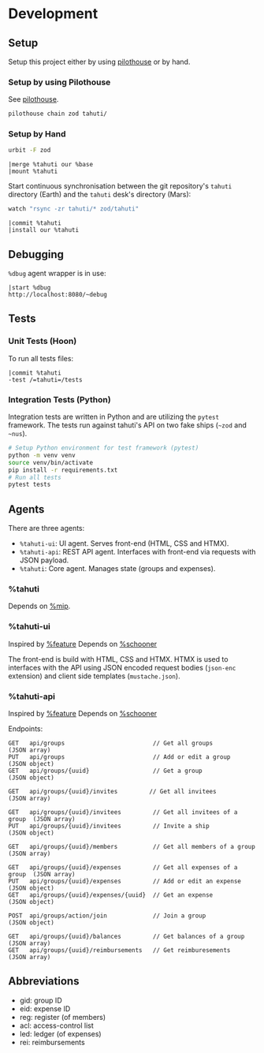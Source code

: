 # Development

## Setup

Setup this project either by using
[pilothouse](https://git.sr.ht/~talfus-laddus/pilothouse) or by hand.

### Setup by using Pilothouse

See [pilothouse](https://git.sr.ht/~talfus-laddus/pilothouse).

```bash
pilothouse chain zod tahuti/
```

### Setup by Hand

```bash
urbit -F zod
```

```hoon
|merge %tahuti our %base
|mount %tahuti
```

Start continuous synchronisation between the git repository's `tahuti`
directory (Earth) and the `tahuti` desk's directory (Mars):

```bash
watch "rsync -zr tahuti/* zod/tahuti"
```

```dojo
|commit %tahuti
|install our %tahuti
```

## Debugging

`%dbug` agent wrapper is in use:

```
|start %dbug
http://localhost:8080/~debug
```

## Tests

### Unit Tests (Hoon)

To run all tests files:

```dojo
|commit %tahuti
-test /=tahuti=/tests
```

### Integration Tests (Python)

Integration tests are written in Python and are utilizing the `pytest`
framework. The tests run against tahuti's API on two fake ships (`~zod` and `~nus`).

```bash
# Setup Python environment for test framework (pytest)
python -m venv venv
source venv/bin/activate
pip install -r requirements.txt
# Run all tests
pytest tests
```

## Agents

There are three agents:

- `%tahuti-ui`: UI agent. Serves front-end (HTML, CSS and HTMX).
- `%tahuti-api`: REST API agent. Interfaces with front-end via requests with JSON payload.
- `%tahuti`: Core agent. Manages state (groups and expenses).

### %tahuti

Depends on [%mip](https://github.com/urbit/urbit/blob/develop/pkg/landscape/lib/mip.hoon).

### %tahuti-ui

Inspired by [%feature](https://docs.urbit.org/userspace/apps/examples/feature)
Depends on [%schooner](https://github.com/urbit/yard/blob/main/desk/lib/schooner.hoon)

The front-end is build with HTML, CSS and HTMX.
HTMX is used to interfaces with the API using JSON encoded request bodies
(`json-enc` extension) and client side templates (`mustache.json`).

### %tahuti-api

Inspired by [%feature](https://docs.urbit.org/userspace/apps/examples/feature)
Depends on [%schooner](https://github.com/urbit/yard/blob/main/desk/lib/schooner.hoon)

Endpoints:
```
GET   api/groups                         // Get all groups               (JSON array)
PUT   api/groups                         // Add or edit a group          (JSON object)
GET   api/groups/{uuid}                  // Get a group                  (JSON object)

GET   api/groups/{uuid}/invites         // Get all invitees              (JSON array)

GET   api/groups/{uuid}/invitees         // Get all invitees of a group  (JSON array)
PUT   api/groups/{uuid}/invitees         // Invite a ship                (JSON object)

GET   api/groups/{uuid}/members          // Get all members of a group   (JSON array)

GET   api/groups/{uuid}/expenses         // Get all expenses of a group  (JSON array)
PUT   api/groups/{uuid}/expenses         // Add or edit an expense       (JSON object)
GET   api/groups/{uuid}/expenses/{uuid}  // Get an expense               (JSON object)

POST  api/groups/action/join             // Join a group                 (JSON object)

GET   api/groups/{uuid}/balances         // Get balances of a group      (JSON array)
GET   api/groups/{uuid}/reimbursements   // Get reimburesements          (JSON array)
```

## Abbreviations

- gid: group ID
- eid: expense ID
- reg: register (of members)
- acl: access-control list
- led: ledger (of expenses)
- rei: reimbursements
